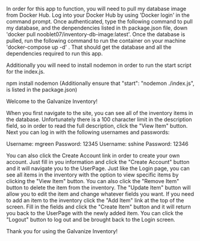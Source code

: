 In order for this app to function, you will need to pull my database image from Docker Hub.  Log into your Docker Hub by using 'Docker login' in the command prompt. Once authenticated, type the following command to pull my database, and the denpendencies listed in th package.json file, down 'docker pull nooblet07/inventory-db-image:latest'.  Once the database is pulled, run the following command to run the container on your machine 'docker-compose up -d' .  That should get the database and all the dependencies required to run this app.

Additionally you will need to install nodemon in order to run the start script for the index.js.

npm install nodemon     (Additionally ensure that "start": "nodemon ./index.js", is listed in the package.json)


Welcome to the Galvanize Inventory!  

When you first navigate to the site, you can see all of the inventory items in the database. Unfortunately there is a 100 character limit in the description field, so in order to read the full description, click the "View Item" button.  Next you can log in with the following usernames and passwords:

Username: mgreen    Password: 12345
Username: sshine    Password: 12346

You can also click the Create Account link in order to create your own account.  Just fill in you information and click the "Create Account" button and it will navigate you to the UserPage.  Just like the Login page, you can see all items in the inventory with the option to view specific items by clicking the "View Item" button.  You can also click the "Remove Item" button to delete the item from the inventory.  The "Update Item" button will allow you to edit the item and change whatever fields you want.  If you need to add an item to the inventory click the "Add Item" link at the top of the screen.  Fill in the fields and click the "Create Item" button and it will return you back to the UserPage with the newly added item. You can click the "Logout" button to log out and be brought back to the Login screen.

Thank you for using the Galvanize Inventory!